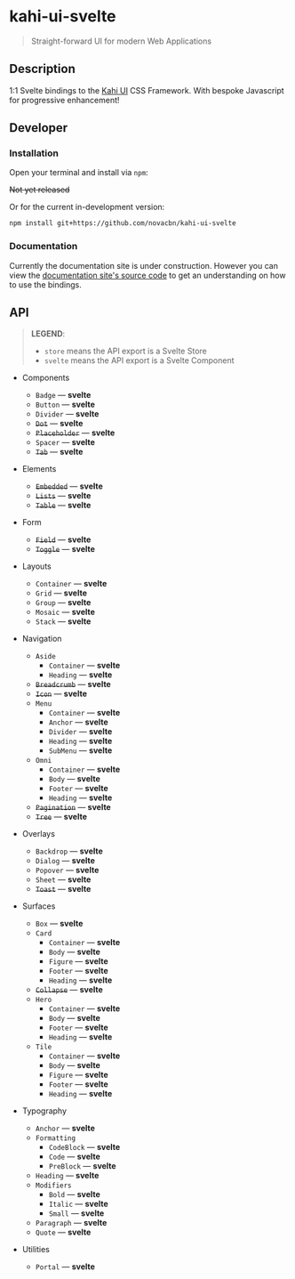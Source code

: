 # kahi-ui-svelte

> Straight-forward UI for modern Web Applications

## Description

1:1 Svelte bindings to the [Kahi UI](https://github.com/novacbn/kahi-ui) CSS Framework. With bespoke Javascript for progressive enhancement!

## Developer

### Installation

Open your terminal and install via `npm`:

~~Not yet released~~

Or for the current in-development version:

```sh
npm install git+https://github.com/novacbn/kahi-ui-svelte
```

### Documentation

Currently the documentation site is under construction. However you can view the [documentation site's source code](https://github.com/novacbn/kahi-ui/tree/main/packages/kahi-ui-docs/src) to get an understanding on how to use the bindings.

## API

> **LEGEND**:
>
> -   `store` means the API export is a Svelte Store
> -   `svelte` means the API export is a Svelte Component

-   Components

    -   `Badge` — **svelte**
    -   `Button` — **svelte**
    -   `Divider` — **svelte**
    -   ~~`Dot`~~ — **svelte**
    -   ~~`Placeholder`~~ — **svelte**
    -   `Spacer` — **svelte**
    -   ~~`Tab`~~ — **svelte**

-   Elements

    -   ~~`Embedded`~~ — **svelte**
    -   ~~`Lists`~~ — **svelte**
    -   ~~`Table`~~ — **svelte**

-   Form

    -   ~~`Field`~~ — **svelte**
    -   ~~`Toggle`~~ — **svelte**

-   Layouts

    -   `Container` — **svelte**
    -   `Grid` — **svelte**
    -   `Group` — **svelte**
    -   `Mosaic` — **svelte**
    -   `Stack` — **svelte**

-   Navigation

    -   `Aside`
        -   `Container` — **svelte**
        -   `Heading` — **svelte**
    -   ~~`Breadcrumb`~~ — **svelte**
    -   ~~`Icon`~~ — **svelte**
    -   `Menu`
        -   `Container` — **svelte**
        -   `Anchor` — **svelte**
        -   `Divider` — **svelte**
        -   `Heading` — **svelte**
        -   `SubMenu` — **svelte**
    -   `Omni`
        -   `Container` — **svelte**
        -   `Body` — **svelte**
        -   `Footer` — **svelte**
        -   `Heading` — **svelte**
    -   ~~`Pagination`~~ — **svelte**
    -   ~~`Tree`~~ — **svelte**

-   Overlays

    -   `Backdrop` — **svelte**
    -   `Dialog` — **svelte**
    -   `Popover` — **svelte**
    -   `Sheet` — **svelte**
    -   ~~`Toast`~~ — **svelte**

-   Surfaces

    -   `Box` — **svelte**
    -   `Card`
        -   `Container` — **svelte**
        -   `Body` — **svelte**
        -   `Figure` — **svelte**
        -   `Footer` — **svelte**
        -   `Heading` — **svelte**
    -   ~~`Collapse`~~ — **svelte**
    -   `Hero`
        -   `Container` — **svelte**
        -   `Body` — **svelte**
        -   `Footer` — **svelte**
        -   `Heading` — **svelte**
    -   `Tile`
        -   `Container` — **svelte**
        -   `Body` — **svelte**
        -   `Figure` — **svelte**
        -   `Footer` — **svelte**
        -   `Heading` — **svelte**

-   Typography

    -   `Anchor` — **svelte**
    -   `Formatting`
        -   `CodeBlock` — **svelte**
        -   `Code` — **svelte**
        -   `PreBlock` — **svelte**
    -   `Heading` — **svelte**
    -   `Modifiers`
        -   `Bold` — **svelte**
        -   `Italic` — **svelte**
        -   `Small` — **svelte**
    -   `Paragraph` — **svelte**
    -   `Quote` — **svelte**

-   Utilities

    -   `Portal` — **svelte**
